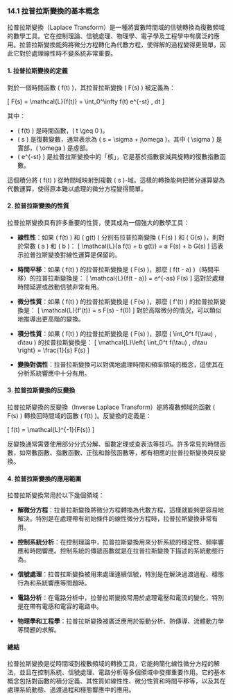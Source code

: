 ### **14.1 拉普拉斯變換的基本概念**

拉普拉斯變換（Laplace Transform）是一種將實數時間域的信號轉換為復數頻域的數學工具。它在控制理論、信號處理、物理學、電子學及工程學中有廣泛的應用。拉普拉斯變換能夠將微分方程轉化為代數方程，使得解的過程變得更簡單，因此它對於處理線性時不變系統非常重要。

#### **1. 拉普拉斯變換的定義**

對於一個時間函數 \( f(t) \)，其拉普拉斯變換 \( F(s) \) 被定義為：

\[
F(s) = \mathcal{L}\{f(t)\} = \int_0^\infty f(t) e^{-st} \, dt
\]

其中：

- \( f(t) \) 是時間函數，\( t \geq 0 \)。
- \( s \) 是復數變數，通常表示為 \( s = \sigma + j\omega \)，其中 \( \sigma \) 是實部，\( \omega \) 是虛部。
- \( e^{-st} \) 是拉普拉斯變換中的「核」，它是基於指數衰減與旋轉的復數指數函數。

這個積分將 \( f(t) \) 從時間域映射到複數 \( s \)-域。這樣的轉換能夠把微分運算變為代數運算，使得原本難以處理的微分方程變得簡單。

#### **2. 拉普拉斯變換的性質**

拉普拉斯變換具有許多重要的性質，使其成為一個強大的數學工具：

- **線性性**：如果 \( f(t) \) 和 \( g(t) \) 分別有拉普拉斯變換 \( F(s) \) 和 \( G(s) \)，則對於常數 \( a \) 和 \( b \)：
  \[
  \mathcal{L}\{a f(t) + b g(t)\} = a F(s) + b G(s)
  \]
  這表示拉普拉斯變換對線性運算是保留的。

- **時間平移**：如果 \( f(t) \) 的拉普拉斯變換是 \( F(s) \)，那麼 \( f(t - a) \)（時間平移）的拉普拉斯變換是：
  \[
  \mathcal{L}\{f(t - a)\} = e^{-as} F(s)
  \]
  這對於處理時間延遲或啟動信號非常有用。

- **微分性質**：如果 \( f(t) \) 的拉普拉斯變換是 \( F(s) \)，那麼 \( f'(t) \) 的拉普拉斯變換是：
  \[
  \mathcal{L}\{f'(t)\} = s F(s) - f(0)
  \]
  對於高階微分的情況，可以類似地推導出更高階的變換。

- **積分性質**：如果 \( f(t) \) 的拉普拉斯變換是 \( F(s) \)，那麼 \( \int_0^t f(\tau) \, d\tau \) 的拉普拉斯變換是：
  \[
  \mathcal{L}\left\{ \int_0^t f(\tau) \, d\tau \right\} = \frac{1}{s} F(s)
  \]
  
- **變換對偶性**：拉普拉斯變換可以對偶地處理時間和頻率領域的概念，這使其在分析系統響應中十分有用。

#### **3. 拉普拉斯變換的反變換**

拉普拉斯變換的反變換（Inverse Laplace Transform）是將複數頻域的函數 \( F(s) \) 轉換回時間域的函數 \( f(t) \)。反變換的定義是：

\[
f(t) = \mathcal{L}^{-1}\{F(s)\}
\]

反變換通常需要使用部分分式分解、留數定理或查表法等技巧。許多常見的時間函數，如常數函數、指數函數、正弦和餘弦函數等，都有相應的拉普拉斯變換與反變換。

#### **4. 拉普拉斯變換的應用範圍**

拉普拉斯變換常用於以下幾個領域：

- **解微分方程**：拉普拉斯變換將微分方程轉換為代數方程，這樣就能夠更容易地解決。特別是在處理帶有初始條件的線性微分方程時，拉普拉斯變換非常有用。

- **控制系統分析**：在控制理論中，拉普拉斯變換用來分析系統的穩定性、頻率響應和時間響應。控制系統的傳遞函數就是在拉普拉斯變換下描述的系統動態行為。

- **信號處理**：拉普拉斯變換被用來處理連續信號，特別是在解決過渡過程、穩態行為和系統響應等問題時。

- **電路分析**：在電路分析中，拉普拉斯變換常用於處理電壓和電流的變化，特別是在帶有電感和電容的電路中。

- **物理學和工程學**：拉普拉斯變換被廣泛應用於振動分析、熱傳導、流體動力學等問題的求解。

#### **總結**

拉普拉斯變換是從時間域到複數頻域的轉換工具，它能夠簡化線性微分方程的解法，並且在控制系統、信號處理、電路分析等多個領域中發揮重要作用。它的基本概念包括對函數的積分定義、其性質如線性性、微分性質和時間平移等，以及其在處理系統動態、過渡過程和穩態響應中的應用。
